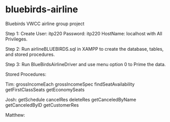 # bluebirds-airline
Bluebirds VWCC airline group project

Step 1: Create User: itp220 Password: itp220 HostName: localhost with All Privileges.

Step 2: Run airlineBLUEBIRDS.sql in XAMPP to create the database, tables, and stored procedures.

Step 3: Run BlueBirdsAirlineDriver and use menu option 0 to Prime the data.

Stored Procedures:

Tim:
grossIncomeEach
grossIncomeSpec
findSeatAvailability
getFirstClassSeats
getEconomySeats

Josh:
getSchedule
cancelRes
deleteRes
getCanceledByName
getCanceledByID
getCustomerRes

Matthew:



